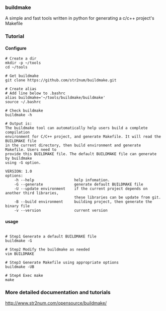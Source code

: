 ### buildmake
A simple and fast tools written in python for generating a c/c++ project's Makefile

### Tutorial
#### Configure
```shell
# Create a dir
mkdir -p ~/tools
cd ~/tools

# Get buildmake
git clone https://github.com/str2num/buildmake.git

# Create alias
# Add line below to .bashrc
alias buildmake='~/tools/buildmake/buildmake'
source ~/.bashrc

# Check buildmake
buildmake -h

# Output is:
The buildmake tool can automatically help users build a complete compilation
environment for C/C++ project, and generate Makefile. It will read the BUILDMAKE file
in the current directory, then build environment and generate Makefile. Users need to
provide this BUILDMAKE file. The default BUILDMAKE file can generate by buildmake
using -G option.

VERSION: 1.0
options:
    -h --help                  help infomation.
    -G --generate              generate default BUILDMAKE file
    -U --update environment    if the current project depends on another third libraries,
                               these libraries can be update from git.
    -B --build environment     building project, then generate the binary file
    -v --version               current version

```
#### usage
```shell

# Step1 Generate a default BUILDMAKE file
buildmake -G

# Step2 Modify the buildmake as needed
vim BUILDMAKE

# Step3 Generate Makefile using appropriate options
buildmake -UB

# Step4 Exec make
make

```

### More detailed documentation and tutorials
http://www.str2num.com/opensource/buildmake/



